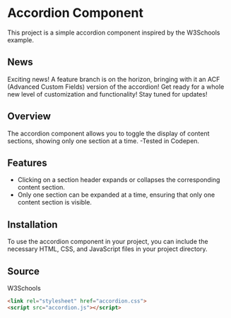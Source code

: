 # Accordion Component

This project is a simple accordion component inspired by the W3Schools example.

## News

Exciting news! A feature branch is on the horizon, bringing with it an ACF (Advanced Custom Fields) version of the accordion! Get ready for a whole new level of customization and functionality! Stay tuned for updates!

## Overview

The accordion component allows you to toggle the display of content sections, showing only one section at a time.
-Tested in Codepen.

## Features

- Clicking on a section header expands or collapses the corresponding content section.
- Only one section can be expanded at a time, ensuring that only one content section is visible.

## Installation

To use the accordion component in your project, you can include the necessary HTML, CSS, and JavaScript files in your project directory.

## Source
W3Schools

```html
<link rel="stylesheet" href="accordion.css">
<script src="accordion.js"></script>
